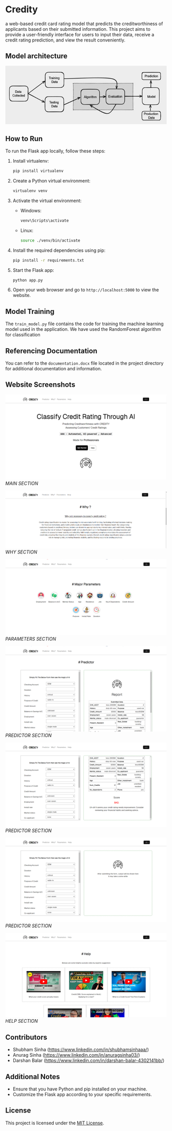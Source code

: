
# Credity

a web-based credit card rating model that predicts the creditworthiness of applicants based on their submitted information. This project aims to provide a user-friendly interface for users to input their data, receive a credit rating prediction, and view the result conveniently.


## Model architecture

![App Screenshot](https://github.com/anuragsinha03/credity/blob/main/static/images/architecture.jpg?raw=true)





## How to Run

To run the Flask app locally, follow these steps:

1. Install virtualenv:
    ```bash
    pip install virtualenv
    ```

2. Create a Python virtual environment:
    ```bash
    virtualenv venv
    ```

3. Activate the virtual environment:
    - Windows:
        ```bash
        venv\Scripts\activate
        ```
    - Linux:
        ```bash
        source ./venv/bin/activate
        ```

4. Install the required dependencies using pip:
    ```bash
    pip install -r requirements.txt
    ```

5. Start the Flask app:
    ```bash
    python app.py
    ```

6. Open your web browser and go to `http://localhost:5000` to view the website.


## Model Training

The `train_model.py` file contains the code for training the machine learning model used in the application.
We have used the RandomForest algorithm for classification

## Referencing Documentation

You can refer to the `documentation.docx` file located in the project directory for additional documentation and information.

## Website Screenshots

![Screenshot 1](https://github.com/anuragsinha03/credity/blob/main/static/images/hero.png?raw=true)
*MAIN SECTION*

![Screenshot 2](https://github.com/anuragsinha03/credity/blob/main/static/images/why.png?raw=true)
*WHY SECTION*

![Screenshot 3](https://github.com/anuragsinha03/credity/blob/main/static/images/parameters.png?raw=true)
*PARAMETERS SECTION*

![Screenshot 4](https://github.com/anuragsinha03/credity/blob/main/static/images/ss.png?raw=true)
*PREDICTOR SECTION*

![Screenshot 5](https://github.com/anuragsinha03/credity/blob/main/static/images/ss2.png?raw=true)
*PREDICTOR SECTION*

![Screenshot 6](https://github.com/anuragsinha03/credity/blob/main/static/images/ss3.png?raw=true)
*PREDICTOR SECTION*

![Screenshot 7](https://github.com/anuragsinha03/credity/blob/main/static/images/help.png?raw=true)
*HELP SECTION*

## Contributors

- Shubham Sinha (https://www.linkedin.com/in/shubhamsinhaaa/)
- Anurag Sinha (https://www.linkedin.com/in/anuragsinha03/)
- Darshan Balar (https://www.linkedin.com/in/darshan-balar-4302141bb/)

## Additional Notes
- Ensure that you have Python and pip installed on your machine.
- Customize the Flask app according to your specific requirements.

## License
This project is licensed under the [MIT License](LICENSE).


